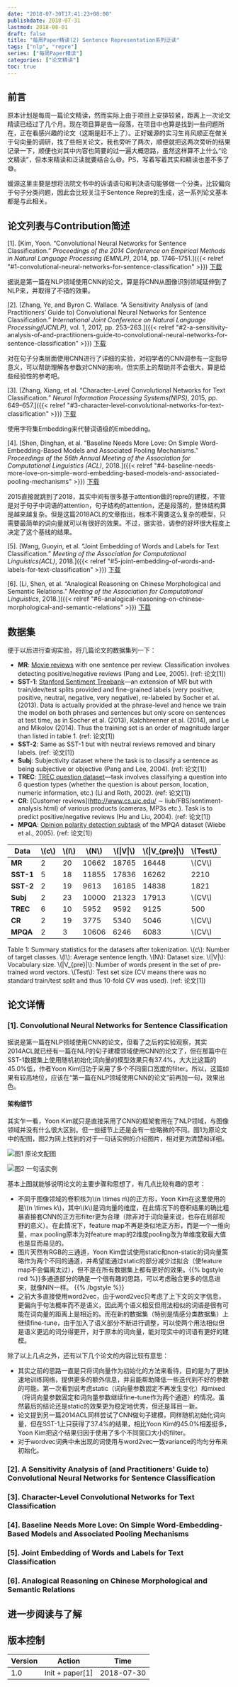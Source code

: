 ```yaml
---
date: "2018-07-30T17:41:23+08:00"
publishdate: 2018-07-31
lastmod: 2018-08-01
draft: false
title: "每周Paper精读(2) Sentence Representation系列泛读"
tags: ["nlp", "repre"]
series: ["每周Paper精读"]
categories: ["论文精读"]
toc: true
---
```


## 前言

原本计划是每周一篇论文精读，然而实际上由于项目上安排较紧，距离上一次论文精读已经过了几个月。现在项目算是告一段落，在项目中也算是找到一些问题所在，正在看感兴趣的论文（这期是赶不上了）。正好媛源的实习生肖风顺正在做关于句向量的调研，找了些相关论文，我也旁听了两次，顺便就把这两次旁听的结果记录一下，顺便也对其中内容也简要的过一遍大概思路，虽然这样算不上什么“论文精读”，但本来精读和泛读就要结合么:smile:。PS，写着写着其实和精读也差不多了:sweat_smile:。

媛源这里主要是想将法院文书中的诉请语句和判决语句能够做一个分类，比较偏向于句子分类问题，因此会比较关注于Sentence Repre的生成，这一系列论文基本都是与此相关。

## 论文列表与Contribution简述

[1]. [Kim, Yoon. “Convolutional Neural Networks for Sentence Classification.” *Proceedings of the 2014 Conference on Empirical Methods in Natural Language Processing (EMNLP)*, 2014, pp. 1746–1751.]({{< relref "#1-convolutional-neural-networks-for-sentence-classification" >}}) [下载](https://arxiv.org/abs/1408.5882)

据说是第一篇在NLP领域使用CNN的论文，算是将CNN从图像识别领域延伸到了NLP来，并取得了不错的效果。

[2]. [Zhang, Ye, and Byron C. Wallace. “A Sensitivity Analysis of (and Practitioners’ Guide to) Convolutional Neural Networks for Sentence Classification.” *International Joint Conference on Natural Language Processing(IJCNLP)*, vol. 1, 2017, pp. 253–263.]({{< relref "#2-a-sensitivity-analysis-of-and-practitioners-guide-to-convolutional-neural-networks-for-sentence-classification" >}})  [下载](https://arxiv.org/abs/1510.03820v1)

对在句子分类层面使用CNN进行了详细的实验，对初学者的CNN调参有一定指导意义，可以帮助理解各参数对CNN的影响，但实质上的帮助并不会很大，算是给些经验性的参考吧。

[3]. [Zhang, Xiang, et al. “Character-Level Convolutional Networks for Text Classification.” *Neural Information Processing Systems(NIPS)*, 2015, pp. 649–657.]({{< relref "#3-character-level-convolutional-networks-for-text-classification" >}}) [下载](https://arxiv.org/abs/1509.01626)

使用字符集Embedding来代替词语级的Embedding。

[4]. [Shen, Dinghan, et al. “Baseline Needs More Love: On Simple Word-Embedding-Based Models and Associated Pooling Mechanisms.” *Proceedings of the 56th Annual Meeting of the Association for      Computational Linguistics (ACL)*, 2018.]({{< relref "#4-baseline-needs-more-love-on-simple-word-embedding-based-models-and-associated-pooling-mechanisms" >}}) [下载](https://arxiv.org/abs/1805.09843)

2015直接就跳到了2018，其实中间有很多基于attention做的repre的建模，不管是对于句子中词语的attention，句子结构的attention，还是段落的，整体结构算是越来越复杂。但是这篇2018ACL的文章指出，根本不需要这么复杂的模型，只需要最简单的词向量就可以有很好的效果。不过，据实验，调参的好坏很大程度上决定了这个基线的结果。

[5]. [Wang, Guoyin, et al. “Joint Embedding of Words and Labels for Text Classification.” *Meeting of the Association for Computational Linguistics(ACL)*, 2018.]({{< relref "#5-joint-embedding-of-words-and-labels-for-text-classification" >}}) [下载](https://arxiv.org/abs/1805.04174)

[6]. [Li, Shen, et al. “Analogical Reasoning on Chinese Morphological and Semantic Relations.” *Meeting of the Association for Computational Linguistics*, 2018.]({{< relref "#6-analogical-reasoning-on-chinese-morphological-and-semantic-relations" >}}) [下载](https://arxiv.org/abs/1805.06504)

## 数据集

便于以后进行查询实验，将几篇论文的数据集列一下：

* **MR**: [Movie reviews](https://www.cs.cornell.edu/people/pabo/movie-review-data/) with one sentence per review. Classiﬁcation involves detecting positive/negative reviews (Pang and Lee, 2005). (ref: 论文[1])
* **SST-1**: [Stanford Sentiment Treebank](http://nlp.stanford.edu/sentiment/)—an extension of MR but with train/dev/test splits provided and ﬁne-grained labels (very positive, positive, neutral, negative, very negative), re-labeled by Socher et al. (2013). Data is actually provided at the phrase-level and hence we train the model on both phrases and sentences but only score on sentences at test time, as in Socher et al. (2013), Kalchbrenner et al. (2014), and Le and Mikolov (2014). Thus the training set is an order of magnitude larger than listed in table 1. (ref: 论文[1])
* **SST-2**: Same as SST-1 but with neutral reviews removed and binary labels. (ref: 论文[1])
* **Subj**: Subjectivity dataset where the task is to classify a sentence as being subjective or objective (Pang and Lee, 2004). (ref: 论文[1])
* **TREC**: [TREC question dataset](http://cogcomp.cs.illinois.edu/Data/QA/QC/)—task involves classifying a question into 6 question types (whether the question is about person, location, numeric information, etc.) (Li and Roth, 2002). (ref: 论文[1]) 
* **CR**: [Customer reviews](http://www.cs.uic.edu/ ∼ liub/FBS/sentiment-analysis.html) of various products (cameras, MP3s etc.). Task is to predict positive/negative reviews (Hu and Liu, 2004). (ref: 论文[1])
* **MPQA**: [Opinion polarity detection subtask](http://www.cs.pitt.edu/mpqa/) of the MPQA dataset (Wiebe et al., 2005). (ref: 论文[1])

| Data      | \\(c\\) | \\(l\\)  | \\(N\\)   | \\(\|V\|\\) | \\(\|V_{pre}\|\\) | \\(Test\\) |
| --------- | ---- | ---- | ----- | ----- | ----------- | ------ |
| **MR**  | 2    | 20   | 10662 | 18765 | 16448       | \\(CV\\)  |
| **SST-1** | 5    | 18   | 11855 | 17836 | 16262       | 2210   |
| **SST-2** | 2    | 19   | 9613  | 16185 | 14838       | 1821   |
| **Subj**  | 2    | 23   | 10000 | 21323 | 17913       | \\(CV\\)   |
| **TREC**  | 6    | 10   | 5952  | 9592  | 9125        | 500    |
| **CR**   | 2    | 19   | 3775  | 5340  | 5046        | \\(CV\\)   |
| **MPQA**  | 2    | 3    | 10606 | 6246  | 6083        | \\(CV\\)   |

Table 1: Summary statistics for the datasets after tokenization. \\(c\\): Number of target classes. \\(l\\): Average sentence length. \\(N\\): Dataset size. \\(\|V\|\\): Vocabulary size. \\(\|V_{pre}\|\\): Number of words present in the set of pre-trained word vectors. \\(Test\\): Test set size (CV means there was no standard train/test split and thus 10-fold CV was used). (ref: 论文[1])

## 论文详情

### [1]. Convolutional Neural Networks for Sentence Classification 

据说是第一篇在NLP领域使用CNN的论文，但看了之后的实验观察，其实2014ACL就已经有一篇在NLP的句子建模领域使用CNN的论文了，但在那篇中在SST-1数据集上使用随机初始化词向量的模型效果只有37.4%，大大比这篇的45.0%低，作者Yoon Kim归功于采用了多个不同窗口宽度的filter。所以，这篇如果有较高地位，应该在“第一篇在NLP领域使用CNN的论文”前再加一句，效果出色。

#### 架构细节

其实乍一看，Yoon Kim就只是直接采用了CNN的框架套用在了NLP领域，与图像领域并没有什么很大区别。但一些细节上还是会有一些略微的不同。图1为原论文中的配图，图2为网上找到的对于一句话实例的介绍图片，相对更为清楚和详细。

![图1 原论文配图](https://github.com/llhthinker/NLP-Papers/raw/master/text%20classification/2017-10/Convolutional%20Neural%20Networks%20for%20Sentence%20Classification/model.png)

![图2 一句话实例](https://github.com/llhthinker/NLP-Papers/raw/master/text%20classification/2017-10/A%20Sensitivity%20Analysis%20of%20(and%20Practitioners%E2%80%99%20Guide%20to)%20Convolutional/model.png)

基本上图就能够说明论文的主要步骤和思想了，有几点比较有趣的思考：

* 不同于图像领域的卷积核为\\(n \times n\\)的正方形，Yoon Kim在这里使用的是\\(n \times k\\)，其中\\(k\\)是词向量的维度，在此情况下的卷积结果的确比粗暴直接套CNN的正方形filter更为合理（除非对于词向量来说，也存在局部视野的意义）。在此情况下，feature map不再是类似地正方形，而是一个一维向量，max pooling原本为对feature map的2维度pooling改为单维度取最大值也是显而易见的。
* 图片天然有RGB的三通道，Yoon Kim尝试使用static和non-static的词向量策略作为两个不同的通道，并希望能通过static的部分减少过拟合（使feature map不会偏离太过），但不是在所有数据集上都有更好的效果。{{% bgstyle red %}}多通道部分的确是一个很有趣的思路，可以考虑融合更多的信息进来，就像NIN一样。 {{% /bgstyle %}}
* 之前大多直接使用word2vec，由于word2vec只考虑了上下文的文字信息，更偏向于句法概率而不是语义，因此两个语义相反但用法相似的词语是很有可能在词向量的距离上是相近的。而在新的数据集（特别是情感分类数据集）上继续fine-tune，由于加入了语义部分不断进行调整，可以使两个用法相似但是语义更远的词分得更开，对于原本的词向量，能对现实中的词语有更好的建模。

除了以上几点之外，还有以下几个论文的内容比较有意思：

* 其实之前的思路一直是只将词向量作为初始化的方法来看待，目的是为了更快速地训练网络，提供更多的额外信息，并且能帮助降低一些迭代到不好的参数的可能。第一次看到说考虑static（词向量参数固定不再发生变化）和mixed（将词向量参数固定和词向量参数继续fine-tune作为两个通道）的情况。虽然最后的结论还是static的效果更为稳定地优秀，但还是耳目一新。
* 论文提到另一篇2014ACL同样尝试了CNN做句子建模，同样随机初始化词向量，但在SST-1上只获得了37.4%的结果，相比Yoon Kim的45.0%相差挺多，Yoon Kim把这个结果归因于使用了多个不同窗口大小的filter。
* 对于wordvec词典中未出现的词使用与word2vec一致variance的均匀分布来初始化。

### [2]. A Sensitivity Analysis of (and Practitioners’ Guide to) Convolutional Neural Networks for Sentence Classification



### [3]. Character-Level Convolutional Networks for Text Classification



### [4]. Baseline Needs More Love: On Simple Word-Embedding-Based Models and Associated Pooling Mechanisms



### [5]. Joint Embedding of Words and Labels for Text Classification



### [6]. Analogical Reasoning on Chinese Morphological and Semantic Relations



## 进一步阅读与了解



## 版本控制

| Version | Action | Time       |
| ------- | ------ | ---------- |
| 1.0     | Init + paper[1]  | 2018-07-30 |